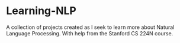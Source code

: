 # Learning-NLP
A collection of projects created as I seek to learn more about Natural Language Processing. With help from the Stanford CS 224N course. 
